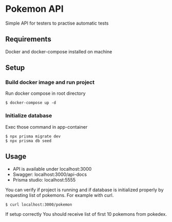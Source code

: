 # Pokemon API
Simple API for testers to practise automatic tests

## Requirements
Docker and docker-compose installed on machine

## Setup

### Build docker image and run project
Run docker compose in root directory
```shell
$ docker-compose up -d
```
### Initialize database
Exec those command in app-container
```shell
$ npx prisma migrate dev
$ npx prisma db seed
```

## Usage
- API is available under localhost:3000
- Swagger: localhost:3000/api-docs
- Prisma studio: localhost:5555


You can verify if project is running and if database is initialized properly
by requesting list of pokemons. For example with curl.
```shell
$ curl localhost:3000/pokemon
```
If setup correctly You should receive list of first 10 pokemons from pokedex.

